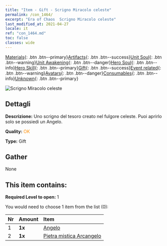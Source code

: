 ```yaml
---
title: "Item - Gift - Scrigno Miracolo celeste"
permalink: /con_1464/
excerpt: "Era of Chaos  Scrigno Miracolo celeste"
last_modified_at: 2021-04-27
locale: it
ref: "con_1464.md"
toc: false
classes: wide
---
```

 [Materials](/ItemsIT/){: .btn .btn--primary}[Artifacts](/ItemsIT/Artifacts/){: .btn .btn--success}[Unit Soul](/ItemsIT/UnitSoul/){: .btn .btn--warning}[Unit Awakening](/ItemsIT/UnitAwakening/){: .btn .btn--danger}[Hero Soul](/ItemsIT/HeroSoul/){: .btn .btn--info}[Hero Skill](/ItemsIT/HeroSkill/){: .btn .btn--primary}[Gift](/ItemsIT/Gift/){: .btn .btn--success}[Event related](/ItemsIT/Events/){: .btn .btn--warning}[Avatars](/ItemsIT/Avatars/){: .btn .btn--danger}[Consumables](/ItemsIT/Consumables/){: .btn .btn--info}[Unknown](/ItemsIT/Unknown/){: .btn .btn--primary}

 ![Scrigno Miracolo celeste](/images/t/i_907021.png)

## Dettagli
 **Descrizione:** Uno scrigno del tesoro creato nel fulgore celeste. Puoi aprirlo solo se possiedi un Angelo.

 **Quality:** <span style="color: #FF8C00">OK</span>

 **Type:** Gift

## Gather

  None

## This item contains:

 **Required Level to open:** 1

 You would need to choose 1 item from the list (0):

  | Nr | Amount |     Item    |
  |:---|:-------|:------------|
  | 1 |  **1x** | [Angelo](/ItemsIT/unt_196/) |  | 
  | 2 |  **1x** | [Pietra mistica Arcangelo](/ItemsIT/unt_288/) |  | 

